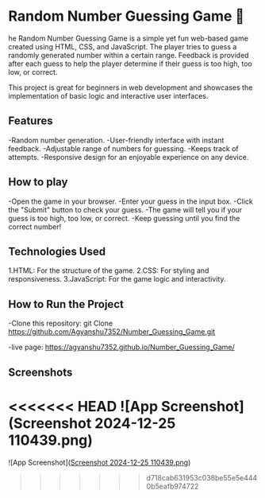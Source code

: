
# Random Number Guessing Game 🎲

he Random Number Guessing Game is a simple yet fun web-based game created using HTML, CSS, and JavaScript. The player tries to guess a randomly generated number within a certain range. Feedback is provided after each guess to help the player determine if their guess is too high, too low, or correct.

This project is great for beginners in web development and showcases the implementation of basic logic and interactive user interfaces.

## Features

-Random number generation.
-User-friendly interface with instant feedback.
-Adjustable range of numbers for guessing.
-Keeps track of attempts.
-Responsive design for an enjoyable experience on any device.



## How to play
-Open the game in your browser.
-Enter your guess in the input box.
-Click the "Submit" button to check your guess.
-The game will tell you if your guess is too high, too low, or correct.
-Keep guessing until you find the correct number!

## Technologies Used
1.HTML: For the structure of the game.
2.CSS: For styling and responsiveness.
3.JavaScript: For the game logic and interactivity.
## How to Run the Project
-Clone this repository: git Clone https://github.com/Agyanshu7352/Number_Guessing_Game.git

-live page:  https://agyanshu7352.github.io/Number_Guessing_Game/
## Screenshots

<<<<<<< HEAD
![App Screenshot](Screenshot 2024-12-25 110439.png)
=======
![App Screenshot]([Screenshot 2024-12-25 110439.png](https://github.com/Agyanshu7352/Number_Guessing_Game/blob/588e408da1d42a512fe3912d6d5bac511c4f900e/Screenshot%202024-12-25%20110439.png))
>>>>>>> d718cab631953c038be55e5e4440b5eafb974722


